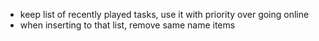 * keep list of recently played tasks, use it with priority over going online
* when inserting to that list, remove same name items
